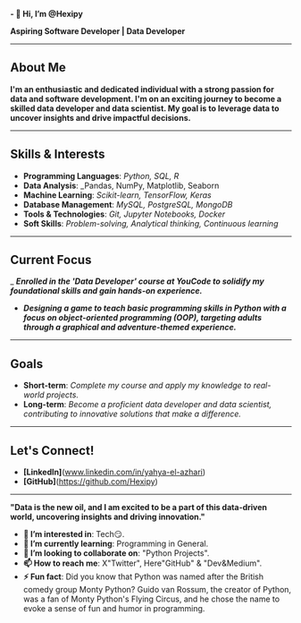 **- 👋 Hi, I’m @Hexipy**

**Aspiring Software Developer | Data Developer**

---

## About Me

**I'm an enthusiastic and dedicated individual with a strong passion for data and software development. I'm on an exciting journey to become a skilled data developer and data scientist. My goal is to leverage data to uncover insights and drive impactful decisions.**

---

## Skills & Interests

- **Programming Languages**: _Python, SQL, R_
- **Data Analysis**: _Pandas, NumPy, Matplotlib, Seaborn
- **Machine Learning**: _Scikit-learn, TensorFlow, Keras_
- **Database Management**: _MySQL, PostgreSQL, MongoDB_
- **Tools & Technologies**: _Git, Jupyter Notebooks, Docker_
- **Soft Skills**: _Problem-solving, Analytical thinking, Continuous learning_

---

## Current Focus

_ **_Enrolled in the 'Data Developer' course at YouCode to solidify my foundational skills and gain hands-on experience._**
- **_Designing a game to teach basic programming skills in Python with a focus on object-oriented programming (OOP), targeting adults through a graphical and adventure-themed experience._**

---

## Goals

- **Short-term**: _Complete my course and apply my knowledge to real-world projects._
- **Long-term**: _Become a proficient data developer and data scientist, contributing to innovative solutions that make a difference._

---

## Let's Connect!

- **[LinkedIn]**(www.linkedin.com/in/yahya-el-azhari)
- **[GitHub]**(https://github.com/Hexipy)

---

**__"Data is the new oil, and I am excited to be a part of this data-driven world, uncovering insights and driving innovation."__**

- **👀 I’m interested in**: Tech😏.
- **🌱 I’m currently learning**: Programming in General.
- **💞️ I’m looking to collaborate on**: "Python Projects".
- **📫 How to reach me**: X"Twitter", Here"GitHub" & "Dev&Medium".
- **⚡ Fun fact**: Did you know that Python was named after the British comedy group Monty Python? Guido van Rossum, the creator of Python, was a fan of Monty Python's Flying Circus, and he chose the name to evoke a sense of fun and humor in programming.

